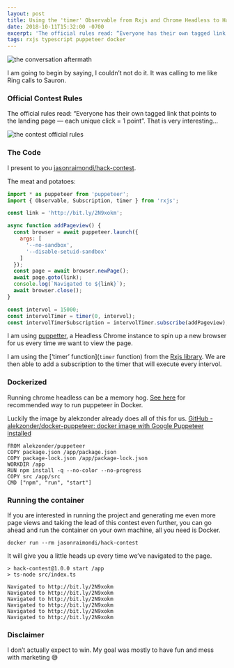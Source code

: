 ```yaml
---
layout: post
title: Using the 'timer' Observable from Rxjs and Chrome Headless to Hack a Contest at Work
date: 2018-10-11T15:32:00 -0700
excerpt: 'The official rules read: “Everyone has their own tagged link that points to the landing page — each unique click = 1 point”. Interesting, very interesting.'
tags: rxjs typescript puppeteer docker
---
```


![the conversation aftermath](/assets/posts/2018/10/hack-contest-01.png)

I am going to begin by saying, I couldn’t not do it. It was calling to me like Ring calls to Sauron.

### Official Contest Rules

The official rules read: “Everyone has their own tagged link that points to the landing page — each unique click = 1 point”. That is very interesting...

![the contest official rules](/assets/posts/2018/10/hack-contest-02.png)

### The Code

I present to you [jasonraimondi/hack-contest](https://github.com/jasonraimondi/hack-contest).

The meat and potatoes:

```javascript
import * as puppeteer from 'puppeteer';
import { Observable, Subscription, timer } from 'rxjs';

const link = 'http://bit.ly/2N9xokm';

async function addPageview() {
  const browser = await puppeteer.launch({
    args: [
      '--no-sandbox',
      '--disable-setuid-sandbox'
    ]
  });
  const page = await browser.newPage();
  await page.goto(link);
  console.log(`Navigated to ${link}`);
  await browser.close();
}

const intervol = 15000;
const intervolTimer = timer(0, intervol);
const intervolTimerSubscription = intervolTimer.subscribe(addPageview);
```


I am using [puppetter](https://github.com/GoogleChrome/puppeteer), a Headless Chrome instance to spin up a new browser for us every time we want to view the page.

I am using the [‘timer’ function](`timer` function) from the [Rxjs library](https://github.com/reactivex/rxjs). We are then able to add a subscription to the timer that will execute every intervol.

### Dockerized

Running chrome headless can be a memory hog. [See here](https://github.com/GoogleChrome/puppeteer/blob/master/docs/troubleshooting.md#running-puppeteer-in-docker) for recommended way to run puppeteer in Docker.

Luckily the image by alekzonder already does all of this for us. [GitHub - alekzonder/docker-puppeteer: docker image with Google Puppeteer installed](https://github.com/alekzonder/docker-puppeteer)

```
FROM alekzonder/puppeteer
COPY package.json /app/package.json
COPY package-lock.json /app/package-lock.json
WORKDIR /app
RUN npm install -q --no-color --no-progress
COPY src /app/src
CMD ["npm", "run", "start"]
```

### Running the container

If you are interested in running the project and generating me even more page views and taking the lead of this contest even further, you can go ahead and run the container on your own machine, all you need is Docker.

```
docker run --rm jasonraimondi/hack-contest
```

It will give you a little heads up every time we’ve navigated to the page.

```
> hack-contest@1.0.0 start /app
> ts-node src/index.ts

Navigated to http://bit.ly/2N9xokm
Navigated to http://bit.ly/2N9xokm
Navigated to http://bit.ly/2N9xokm
Navigated to http://bit.ly/2N9xokm
Navigated to http://bit.ly/2N9xokm
Navigated to http://bit.ly/2N9xokm
```

### Disclaimer

I don’t actually expect to win. My goal was mostly to have fun and mess with marketing :sweat_smile:
